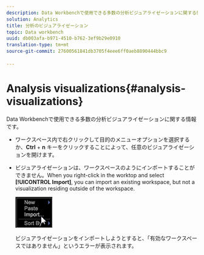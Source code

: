 ```yaml
---
description: Data Workbenchで使用できる多数の分析ビジュアライゼーションに関する情報です。
solution: Analytics
title: 分析のビジュアライゼーション
topic: Data workbench
uuid: db003afa-b971-4510-b762-3ef9b29e0910
translation-type: tm+mt
source-git-commit: 27600561841db3705f4eee6ff0aeb8890444bbc9

---
```



# Analysis visualizations{#analysis-visualizations}

Data Workbenchで使用できる多数の分析ビジュアライゼーションに関する情報です。

* ワークスペース内で右クリックして目的のメニューオプションを選択するか、**Ctrl** + **n** キーをクリックすることによって、任意のビジュアライゼーションを開けます。

* ビジュアライゼーションは、ワークスペースのようにインポートすることができません。When you right-click in the worktop and select **[!UICONTROL Import]**, you can import an existing workspace, but not a visualization residing outside of the workspace.

   ![](assets/import_workspace.png)

   ビジュアライゼーションをインポートしようとすると、「有効なワークスペースではありません」というエラーが表示されます。
